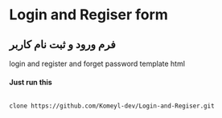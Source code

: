# Login and Regiser form 
## فرم ورود و ثبت نام کاربر

login and register and forget password template html

#### Just run this

```sh

clone https://github.com/Komeyl-dev/Login-and-Regiser.git

```
